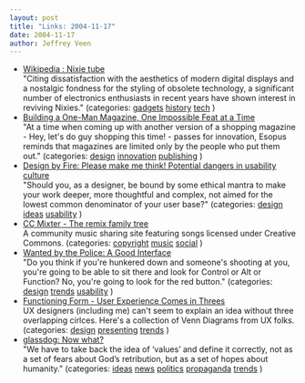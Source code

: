 ```yaml
---
layout: post
title: "Links: 2004-11-17"
date: 2004-11-17
author: Jeffrey Veen
---
```

<ul>
    <li><a href="http://en.wikipedia.org/wiki/Nixie_tube">Wikipedia : Nixie tube</a><br /><span class="link-meta">"Citing dissatisfaction with the aesthetics of modern digital displays and a nostalgic fondness for the styling of obsolete technology, a significant number of electronics enthusiasts in recent years have shown interest in reviving Nixies." (categories: <a href="http://del.icio.us/veen/gadgets">gadgets</a> <a href="http://del.icio.us/veen/history">history</a> <a href="http://del.icio.us/veen/tech">tech</a> )</span></li>
    <li><a href="http://www.nytimes.com/2004/11/13/books/13esop.html?oref=login&oref=login&8hpib=&pagewanted=all&position=">Building a One-Man Magazine, One Impossible Feat at a Time</a><br /><span class="link-meta">"At a time when coming up with another version of a shopping magazine - Hey, let's do guy shopping this time! - passes for innovation, Esopus reminds that magazines are limited only by the people who put them out." (categories: <a href="http://del.icio.us/veen/design">design</a> <a href="http://del.icio.us/veen/innovation">innovation</a> <a href="http://del.icio.us/veen/publishing">publishing</a> )</span></li>
    <li><a href="http://www.designbyfire.com/000163.html">Design by Fire: Please make me think! Potential dangers in usability culture</a><br /><span class="link-meta">"Should you, as a designer, be bound by some ethical mantra to make your work deeper, more thoughtful and complex, not aimed for the lowest common denominator of your user base?" (categories: <a href="http://del.icio.us/veen/design">design</a> <a href="http://del.icio.us/veen/ideas">ideas</a> <a href="http://del.icio.us/veen/usability">usability</a> )</span></li>
    <li><a href="http://ccmixter.org/">CC Mixter - The remix family tree</a><br /><span class="link-meta">A community music sharing site featuring songs licensed under Creative Commons. (categories: <a href="http://del.icio.us/veen/copyright">copyright</a> <a href="http://del.icio.us/veen/music">music</a> <a href="http://del.icio.us/veen/social">social</a> )</span></li>
    <li><a href="http://www.nytimes.com/2004/11/11/technology/circuits/11cops.html?oref=login">Wanted by the Police: A Good Interface</a><br /><span class="link-meta">"Do you think if you're hunkered down and someone's shooting at you, you're going to be able to sit there and look for Control or Alt or Function? No, you're going to look for the red button." (categories: <a href="http://del.icio.us/veen/design">design</a> <a href="http://del.icio.us/veen/trends">trends</a> <a href="http://del.icio.us/veen/usability">usability</a> )</span></li>
    <li><a href="http://lukew.com/ff/entry.asp?124">Functioning Form - User Experience Comes in Threes</a><br /><span class="link-meta">UX designers (including me) can't seem to explain an idea without three overlapping cirlces. Here's a collection of Venn Diagrams from UX folks. (categories: <a href="http://del.icio.us/veen/design">design</a> <a href="http://del.icio.us/veen/presenting">presenting</a> <a href="http://del.icio.us/veen/trends">trends</a> )</span></li>
    <li><a href="http://www.glassdog.com/archives/2004/11/03/now_what.html">glassdog: Now what?</a><br /><span class="link-meta">"We have to take back the idea of ‘values’ and define it correctly, not as a set of fears about God’s retribution, but as a set of hopes about humanity." (categories: <a href="http://del.icio.us/veen/ideas">ideas</a> <a href="http://del.icio.us/veen/news">news</a> <a href="http://del.icio.us/veen/politics">politics</a> <a href="http://del.icio.us/veen/propaganda">propaganda</a> <a href="http://del.icio.us/veen/trends">trends</a> )</span></li>
  </ul>
